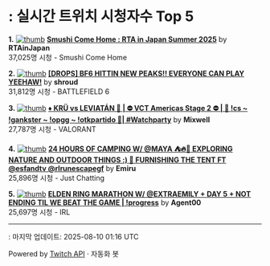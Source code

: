 # : 실시간 트위치 시청자수 Top 5

**1.** [![thumb](https://static-cdn.jtvnw.net/previews-ttv/live_user_rtainjapan-320x180.jpg)](https://twitch.tv/RTAinJapan)
**[Smushi Come Home : RTA in Japan Summer 2025](https://twitch.tv/RTAinJapan)** by **RTAinJapan**<br>37,025명 시청  - Smushi Come Home

**2.** [![thumb](https://static-cdn.jtvnw.net/previews-ttv/live_user_shroud-320x180.jpg)](https://twitch.tv/shroud)
**[[DROPS] BF6 HITTIN NEW PEAKS!! EVERYONE CAN PLAY YEEHAW!](https://twitch.tv/shroud)** by **shroud**<br>31,812명 시청  - BATTLEFIELD 6

**3.** [![thumb](https://static-cdn.jtvnw.net/previews-ttv/live_user_mixwell-320x180.jpg)](https://twitch.tv/Mixwell)
**[♦️ KRÜ vs LEVIATÁN 🔷 | ⛔ VCT Americas Stage 2 ⛔ | 🔻  !cs ~ !gankster ~ !opgg ~ !otkpartido  🔻| #Watchparty](https://twitch.tv/Mixwell)** by **Mixwell**<br>27,787명 시청  - VALORANT

**4.** [![thumb](https://static-cdn.jtvnw.net/previews-ttv/live_user_emiru-320x180.jpg)](https://twitch.tv/Emiru)
**[24 HOURS OF CAMPING W/ @MAYA ⛺🔥🌙 EXPLORING NATURE AND OUTDOOR THINGS :) 🌙 FURNISHING THE TENT FT @esfandtv @rlrunescapegf](https://twitch.tv/Emiru)** by **Emiru**<br>25,896명 시청  - Just Chatting

**5.** [![thumb](https://static-cdn.jtvnw.net/previews-ttv/live_user_agent00-320x180.jpg)](https://twitch.tv/Agent00)
**[ELDEN RING MARATHON W/ @EXTRAEMILY + DAY 5 + NOT ENDING TIL WE BEAT THE GAME | !progress](https://twitch.tv/Agent00)** by **Agent00**<br>25,697명 시청  - IRL


---
: 마지막 업데이트: 2025-08-10 01:16 UTC

Powered by [Twitch API](https://dev.twitch.tv/docs/api/reference) · 자동화 봇